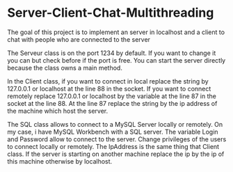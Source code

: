 # Server-Client-Chat-Multithreading
The goal of this project is to implement an server in localhost and a client to chat with people who are connected to the server

The Serveur class is on the port 1234 by default. If you want to change it you can but check before if the port is free. You can start the server directly because the class owns a main method.

In the Client class, if you want to connect in local replace the string by 127.0.0.1 or localhost at the line 88 in the socket. If you want to connect remotely replace 127.0.0.1 or localhost by the variable at the line 87 in the socket at the line 88. At the line 87 replace the string by the ip address of the machine which host the server.

The SQL class allows to connect to a MySQL Server locally or remotely. On my case, i have MySQL Workbench with a SQL server. The variable Login and Password allow to connect to the server. Change privileges of the users to connect locally or remotely. The IpAddress is the same thing that Client class. If the server is starting on another machine replace the ip by the ip of this machine otherwise by localhost.
